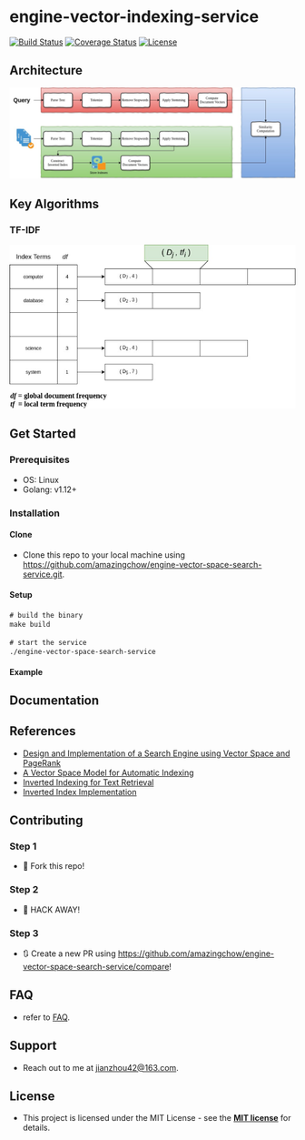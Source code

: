 # engine-vector-indexing-service

[![Build Status](http://img.shields.io/travis/badges/badgerbadgerbadger.svg?style=flat-square)](https://travis-ci.org/badges/badgerbadgerbadger) [![Coverage Status](http://img.shields.io/coveralls/badges/badgerbadgerbadger.svg?style=flat-square)](https://coveralls.io/r/badges/badgerbadgerbadger) [![License](http://img.shields.io/:license-mit-blue.svg?style=flat-square)](http://badges.mit-license.org) 

## Architecture

![arch](doc/arch.jpeg)

## Key Algorithms

### TF-IDF

![tf-idf](doc/tf-idf.jpeg)

## Get Started

### Prerequisites

* OS: Linux
* Golang: v1.12+

### Installation

#### Clone

* Clone this repo to your local machine using https://github.com/amazingchow/engine-vector-space-search-service.git.

#### Setup

```shell
# build the binary
make build

# start the service
./engine-vector-space-search-service
```

#### Example

## Documentation

## References

* [Design and Implementation of a Search Engine using Vector Space and PageRank](https://guangchun.files.wordpress.com/2012/05/searchenginereport.pdf)
* [A Vector Space Model for Automatic Indexing](https://dl.acm.org/doi/pdf/10.1145/361219.361220?download=true)
* [Inverted Indexing for Text Retrieval](http://www.dcs.bbk.ac.uk/~dell/teaching/cc/book/ditp/ditp_ch4.pdf)
* [Inverted Index Implementation](https://is.muni.cz/th/hsr4u/thesis.pdf)

## Contributing

### Step 1

* 🍴 Fork this repo!

### Step 2

* 🔨 HACK AWAY!

### Step 3

* 🔃 Create a new PR using https://github.com/amazingchow/engine-vector-space-search-service/compare!

## FAQ

* refer to [FAQ](FAQ.md).

## Support

* Reach out to me at <jianzhou42@163.com>.

## License

* This project is licensed under the MIT License - see the **[MIT license](http://opensource.org/licenses/mit-license.php)** for details.
